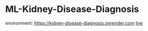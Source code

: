 # ML-Kidney-Disease-Diagnosis

environment: https://kidney-disease-diagnosis.onrender.com [live](https://kidney-disease-diagnosis.onrender.com)
